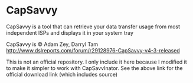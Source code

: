 # CapSavvy
CapSavvy is a tool that can retrieve your data transfer usage from most independent ISPs and displays it in your system tray

CapSavvy is © Adam Zey, Darryl Tam
http://www.dslreports.com/forum/r29128976-CapSavvy-v4-3-released

This is not an official repository.  I only include it here because I modified it to make it simpler to work with CapSavvInator.  See the above link for the official download link (which includes source)
